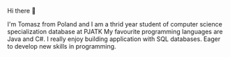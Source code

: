 Hi there 👋 

I'm Tomasz from Poland and I am a thrid year student of computer science specialization database at PJATK My favourite programming languages are Java and C#. I really enjoy building application with SQL databases. Eager to develop new skills in programming.
